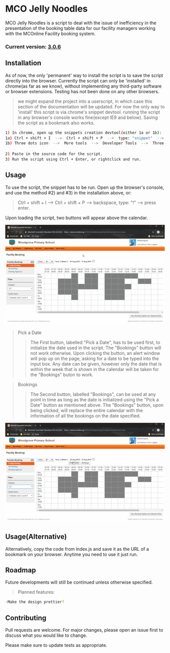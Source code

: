 # MCO Jelly Noodles
MCO Jelly Noodles is a script to deal with the issue of inefficiency in the presentation of the booking table data for our facility managers working with the MCOnline Facility booking system.


### Current version: [3.0.6]

##  Installation
As of now, the only 'permanent' way to install the script is to save the script directly into the browser.
Currently the script can only be 'installed' in chrome(as far as we know), without implementing any third-party software or browser extensions. Testing has not been done on any other browsers.
>we might expand the project into a userscript, in which case this section of the documentation will be updated. For now the only way to 'install' this script is via chrome's snippet devtool. running the script in any browser's console works fine(except IE9 and below). Saving the script as a bookmark also works.

```bash 
1) In chrome, open up the snippets creation devtool(either 1a or 1b):
1a) Ctrl + shift + I  -->  Ctrl + shift + P  -->  type: "snippet"  -->  select "Create new snippet".
1b) Three dots icon  -->  More tools  -->  Developer Tools  -->  Three dots icon  -->  Run command  -->  type: "snippet"  -->  select "Create new snippet".

2) Paste in the source code for the script.
3) Run the script using Ctrl + Enter, or rightclick and run.
```

## Usage

To use the script, the snippet has to be run. Open up the browser's console, and use the method #2) and #3) in the installation above, or:

>Ctrl + shift + I  -->  Ctrl + shift + P  --> backspace, type: "!"  -->  press enter.

Upon loading the script, two buttons will appear above the calendar. 

<img src="demo/jifwan 1.gif" alt="figure 1">

>Pick a Date
>>The First button, labelled "Pick a Date", has to be used first, to initialize the date used in the script. The "Bookings" button will not work otherwise. Upon clicking the button, an alert window will pop up on the page, asking for a date to be typed into the input box. Any date can be given, however only the date that is within the week that is shown in the calendar will be taken for the "Bookings" buton to work.

>Bookings
>>The Second button, labelled "Bookings", can be used at any point in time as long as the date is initialized using the "Pick a Date" button as mentioned above. The "Bookings" button, upon being clicked, will replace the entire calendar with the information of all the bookings on the date specified.

<img src="demo/jifwan 2.gif" alt="figure 2">

## Usage(Alternative)
Alternatively, copy the code from index.js and save it as the URL of a bookmark on your browser. Anytime you need to use it just run.

## Roadmap
Future developments will still be continued unless otherwise specified.

>Planned features:
```bash
-Make the design prettier?
```

## Contributing
Pull requests are welcome. For major changes, please open an issue first to discuss what you would like to change.

Please make sure to update tests as appropriate.


[3.0.6]: index.js

